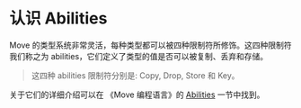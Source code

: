 # 认识 Abilities

Move 的类型系统非常灵活，每种类型都可以被四种限制符所修饰。这四种限制符我们称之为 abilities，它们定义了类型的值是否可以被复制、丢弃和存储。

> 这四种 abilities 限制符分别是: Copy, Drop, Store 和 Key。

关于它们的详细介绍可以在 《Move 编程语言》的 [Abilities](https://move-book.com/cn/advanced-topics/types-with-abilities.html) 一节中找到。